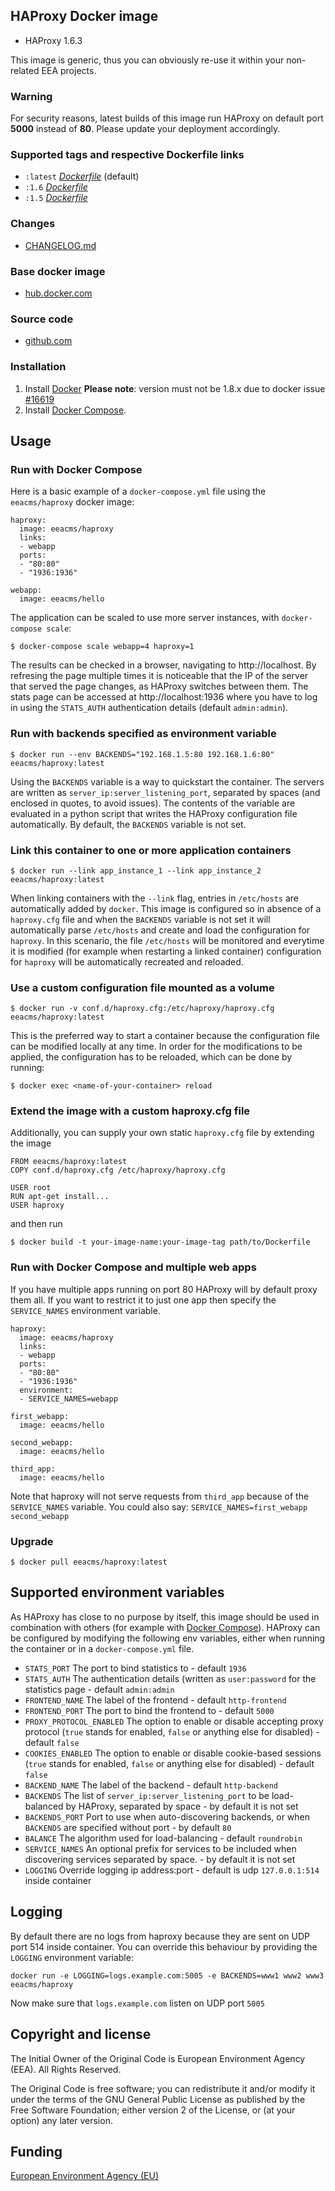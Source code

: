 ## HAProxy Docker image

 - HAProxy 1.6.3

This image is generic, thus you can obviously re-use it within
your non-related EEA projects.

### Warning

For security reasons, latest builds of this image run HAProxy on default port **5000**
instead of **80**. Please update your deployment accordingly.

### Supported tags and respective Dockerfile links

  - `:latest` [*Dockerfile*](https://github.com/eea/eea.docker.haproxy/blob/master/haproxy/Dockerfile) (default)
  - `:1.6` [*Dockerfile*](https://github.com/eea/eea.docker.haproxy/blob/1.6/haproxy/Dockerfile)
  - `:1.5` [*Dockerfile*](https://github.com/eea/eea.docker.haproxy/blob/1.5/haproxy/Dockerfile)

### Changes

 - [CHANGELOG.md](https://github.com/eea/eea.docker.haproxy/blob/master/CHANGELOG.md)

### Base docker image

 - [hub.docker.com](https://registry.hub.docker.com/u/eeacms/haproxy)


### Source code

  - [github.com](http://github.com/eea/eea.docker.haproxy)


### Installation

1. Install [Docker](https://www.docker.com/) **Please note**: version must not be 1.8.x due to docker issue [#16619](https://github.com/docker/docker/issues/16619)
2. Install [Docker Compose](https://docs.docker.com/compose/install/).

## Usage


### Run with Docker Compose

Here is a basic example of a `docker-compose.yml` file using the `eeacms/haproxy` docker image:

    haproxy:
      image: eeacms/haproxy
      links:
      - webapp
      ports:
      - "80:80"
      - "1936:1936"

    webapp:
      image: eeacms/hello


The application can be scaled to use more server instances, with `docker-compose scale`:

    $ docker-compose scale webapp=4 haproxy=1

The results can be checked in a browser, navigating to http://localhost.
By refresing the page multiple times it is noticeable that the IP of the server
that served the page changes, as HAProxy switches between them.
The stats page can be accessed at http://localhost:1936 where you have to log in
using the `STATS_AUTH` authentication details (default `admin:admin`).


### Run with backends specified as environment variable

    $ docker run --env BACKENDS="192.168.1.5:80 192.168.1.6:80" eeacms/haproxy:latest

Using the `BACKENDS` variable is a way to quickstart the container.
The servers are written as `server_ip:server_listening_port`,
separated by spaces (and enclosed in quotes, to avoid issues).
The contents of the variable are evaluated in a python script that writes
the HAProxy configuration file automatically.
By default, the `BACKENDS` variable is not set.


### Link this container to one or more application containers

    $ docker run --link app_instance_1 --link app_instance_2 eeacms/haproxy:latest

When linking containers with the `--link` flag, entries in `/etc/hosts`
are automatically added by `docker`. This image is configured so in absence
of a `haproxy.cfg` file and when the `BACKENDS` variable is not set it will
automatically parse `/etc/hosts` and create and load the configuration for `haproxy`.
In this scenario, the file `/etc/hosts` will be monitored and everytime it is
modified (for example when restarting a linked container) configuration for
`haproxy` will be automatically recreated and reloaded.


### Use a custom configuration file mounted as a volume

    $ docker run -v conf.d/haproxy.cfg:/etc/haproxy/haproxy.cfg eeacms/haproxy:latest

This is the preferred way to start a container because the configuration
file can be modified locally at any time. In order for the modifications to be
applied, the configuration has to be reloaded, which can be done by running:

    $ docker exec <name-of-your-container> reload


### Extend the image with a custom haproxy.cfg file

Additionally, you can supply your own static `haproxy.cfg` file by extending the image

    FROM eeacms/haproxy:latest
    COPY conf.d/haproxy.cfg /etc/haproxy/haproxy.cfg

    USER root
    RUN apt-get install...
    USER haproxy

and then run

    $ docker build -t your-image-name:your-image-tag path/to/Dockerfile

### Run with Docker Compose and multiple web apps

If you have multiple apps running on port 80 HAProxy will by default proxy them all. If you want
to restrict it to just one app then specify the `SERVICE_NAMES` environment variable.

    haproxy:
      image: eeacms/haproxy
      links:
      - webapp
      ports:
      - "80:80"
      - "1936:1936"
      environment:
      - SERVICE_NAMES=webapp

    first_webapp:
      image: eeacms/hello

    second_webapp:
      image: eeacms/hello

    third_app:
      image: eeacms/hello

Note that haproxy will not serve requests from `third_app` because of the `SERVICE_NAMES` variable.
You could also say: `SERVICE_NAMES=first_webapp second_webapp`

### Upgrade

    $ docker pull eeacms/haproxy:latest


## Supported environment variables ##

As HAProxy has close to no purpose by itself, this image should be used in
combination with others (for example with [Docker Compose](https://docs.docker.com/compose/)).
HAProxy can be configured by modifying the following env variables,
either when running the container or in a `docker-compose.yml` file.

  * `STATS_PORT` The port to bind statistics to - default `1936`
  * `STATS_AUTH` The authentication details (written as `user:password` for the statistics page - default `admin:admin`
  * `FRONTEND_NAME` The label of the frontend - default `http-frontend`
  * `FRONTEND_PORT` The port to bind the frontend to - default `5000`
  * `PROXY_PROTOCOL_ENABLED` The option to enable or disable accepting proxy protocol (`true` stands for enabled, `false` or anything else for disabled) - default `false`
  * `COOKIES_ENABLED` The option to enable or disable cookie-based sessions (`true` stands for enabled, `false` or anything else for disabled) - default `false`
  * `BACKEND_NAME` The label of the backend - default `http-backend`
  * `BACKENDS` The list of `server_ip:server_listening_port` to be load-balanced by HAProxy, separated by space - by default it is not set
  * `BACKENDS_PORT` Port to use when auto-discovering backends, or when `BACKENDS` are specified without port - by default `80`
  * `BALANCE` The algorithm used for load-balancing - default `roundrobin`
  * `SERVICE_NAMES` An optional prefix for services to be included when discovering services separated by space. - by default it is not set
  * `LOGGING` Override logging ip address:port - default is udp `127.0.0.1:514` inside container


## Logging

By default there are no logs from haproxy because they are sent on UDP port 514 inside container.
You can override this behaviour by providing the `LOGGING` environment variable:

    docker run -e LOGGING=logs.example.com:5005 -e BACKENDS=www1 www2 www3 eeacms/haproxy

Now make sure that `logs.example.com` listen on UDP port `5005`

## Copyright and license

The Initial Owner of the Original Code is European Environment Agency (EEA).
All Rights Reserved.

The Original Code is free software;
you can redistribute it and/or modify it under the terms of the GNU
General Public License as published by the Free Software Foundation;
either version 2 of the License, or (at your option) any later
version.


## Funding

[European Environment Agency (EU)](http://eea.europa.eu)
